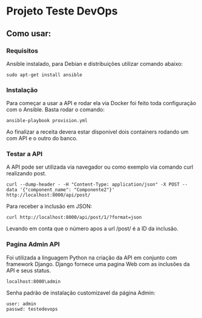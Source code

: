 # Projeto Teste DevOps

## Como usar:

### Requisitos

Ansible instalado, para Debian e distribuições utilizar comando abaixo:

```
sudo apt-get install ansible
```

### Instalação

Para começar a usar a API e rodar ela via Docker foi feito toda configuração com o Ansible. Basta rodar o comando:

```
ansible-playbook provision.yml
```

Ao finalizar a receita devera estar disponivel dois containers rodando um com API e o outro do banco.

### Testar a API

A API pode ser utilizada via navegador ou como exemplo via comando curl realizando post.

```
curl --dump-header - -H "Content-Type: application/json" -X POST --data '{"component_name": "Componente2"}' http://localhost:8000/api/post/
```

Para receber a inclusão em JSON:

```
curl http://localhost:8000/api/post/1/?format=json
```

Levando em conta que o número apos a url /post/ é a ID da inclusão.

### Pagina Admin API

Foi utilizada a linguagem Python na criação da API em conjunto com framework Django.
Django fornece uma pagina Web com as inclusões da API e seus status.

```
localhost:8000\admin
```

Senha padrão de instalação customizavel da página Admin:

```
user: admin
passwd: testedevops
```
